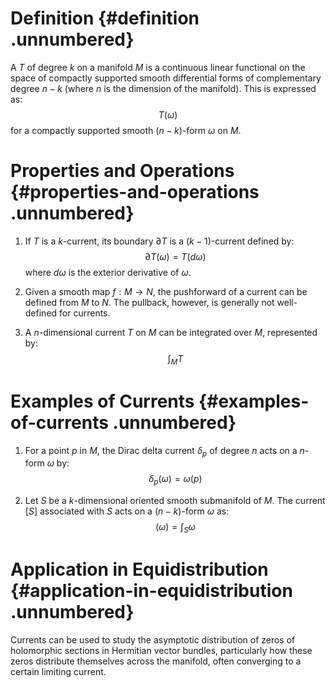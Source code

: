 # Definition {#definition .unnumbered}

A $T$ of degree $k$ on a manifold $M$ is a continuous linear functional
on the space of compactly supported smooth differential forms of
complementary degree $n - k$ (where $n$ is the dimension of the
manifold). This is expressed as: $$T (\omega)$$ for a compactly
supported smooth $(n - k)$-form $\omega$ on $M$.

# Properties and Operations {#properties-and-operations .unnumbered}

1.  If $T$ is a $k$-current, its boundary $\partial T$ is a
    $(k - 1)$-current defined by: $$\partial T (\omega) = T (d \omega)$$
    where $d \omega$ is the exterior derivative of $\omega$.

2.  Given a smooth map $f : M \to N$, the pushforward of a current can
    be defined from $M$ to $N$. The pullback, however, is generally not
    well-defined for currents.

3.  A $n$-dimensional current $T$ on $M$ can be integrated over $M$,
    represented by: $$\int_M T$$

# Examples of Currents {#examples-of-currents .unnumbered}

1.  For a point $p$ in $M$, the Dirac delta current $\delta_p$ of degree
    $n$ acts on a $n$-form $\omega$ by:
    $$\delta_p (\omega) = \omega (p)$$

2.  Let $S$ be a $k$-dimensional oriented smooth submanifold of $M$. The
    current $[S]$ associated with $S$ acts on a $(n - k)$-form $\omega$
    as: $$(\omega) = \int_S \omega$$

# Application in Equidistribution {#application-in-equidistribution .unnumbered}

Currents can be used to study the asymptotic distribution of zeros of
holomorphic sections in Hermitian vector bundles, particularly how these
zeros distribute themselves across the manifold, often converging to a
certain limiting current.
